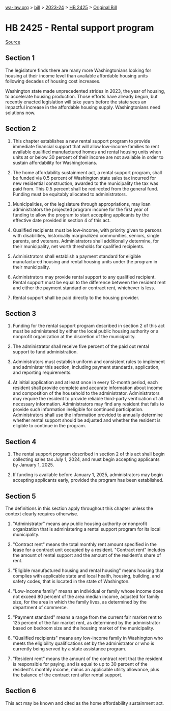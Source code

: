 [wa-law.org](/) > [bill](/bill/) > [2023-24](/bill/2023-24/) > [HB 2425](/bill/2023-24/hb/2425/) > [Original Bill](/bill/2023-24/hb/2425/1/)

# HB 2425 - Rental support program

[Source](http://lawfilesext.leg.wa.gov/biennium/2023-24/Pdf/Bills/House%20Bills/2425.pdf)

## Section 1
The legislature finds there are many more Washingtonians looking for housing at their income level than available affordable housing units following decades of housing cost increases.

Washington state made unprecedented strides in 2023, the year of housing, to accelerate housing production. Those efforts have already begun, but recently enacted legislation will take years before the state sees an impactful increase in the affordable housing supply. Washingtonians need solutions now.

## Section 2
1. This chapter establishes a new rental support program to provide immediate financial support that will allow low-income families to rent available qualified manufactured homes and rental housing units when units at or below 30 percent of their income are not available in order to sustain affordability for Washingtonians.

2. The home affordability sustainment act, a rental support program, shall be funded via 0.5 percent of Washington state sales tax incurred for new residential construction, awarded to the municipality the tax was paid from. This 0.5 percent shall be redirected from the general fund. Funding must be equitably allocated to administrators.

3. Municipalities, or the legislature through appropriations, may loan administrators the projected program income for the first year of funding to allow the program to start accepting applicants by the effective date provided in section 4 of this act.

4. Qualified recipients must be low-income, with priority given to persons with disabilities, historically marginalized communities, seniors, single parents, and veterans. Administrators shall additionally determine, for their municipality, net worth thresholds for qualified recipients.

5. Administrators shall establish a payment standard for eligible manufactured housing and rental housing units under the program in their municipality.

6. Administrators may provide rental support to any qualified recipient. Rental support must be equal to the difference between the resident rent and either the payment standard or contract rent, whichever is less.

7. Rental support shall be paid directly to the housing provider.

## Section 3
1. Funding for the rental support program described in section 2 of this act must be administered by either the local public housing authority or a nonprofit organization at the discretion of the municipality.

2. The administrator shall receive five percent of the paid out rental support to fund administration.

3. Administrators must establish uniform and consistent rules to implement and administer this section, including payment standards, application, and reporting requirements.

4. At initial application and at least once in every 12-month period, each resident shall provide complete and accurate information about income and composition of the household to the administrator. Administrators may require the resident to provide reliable third-party verification of all necessary information. Administrators may find any resident that fails to provide such information ineligible for continued participation. Administrators shall use the information provided to annually determine whether rental support should be adjusted and whether the resident is eligible to continue in the program.

## Section 4
1. The rental support program described in section 2 of this act shall begin collecting sales tax July 1, 2024, and must begin accepting applicants by January 1, 2025.

2. If funding is available before January 1, 2025, administrators may begin accepting applicants early, provided the program has been established.

## Section 5
The definitions in this section apply throughout this chapter unless the context clearly requires otherwise.

1. "Administrator" means any public housing authority or nonprofit organization that is administering a rental support program for its local municipality.

2. "Contract rent" means the total monthly rent amount specified in the lease for a contract unit occupied by a resident. "Contract rent" includes the amount of rental support and the amount of the resident's share of rent.

3. "Eligible manufactured housing and rental housing" means housing that complies with applicable state and local health, housing, building, and safety codes, that is located in the state of Washington.

4. "Low-income family" means an individual or family whose income does not exceed 80 percent of the area median income, adjusted for family size, for the area in which the family lives, as determined by the department of commerce.

5. "Payment standard" means a range from the current fair market rent to 125 percent of the fair market rent, as determined by the administrator based on bedroom size and the housing market of the municipality.

6. "Qualified recipients" means any low-income family in Washington who meets the eligibility qualifications set by the administrator or who is currently being served by a state assistance program.

7. "Resident rent" means the amount of the contract rent that the resident is responsible for paying, and is equal to up to 30 percent of the resident's monthly income, minus an applicable utility allowance, plus the balance of the contract rent after rental support.

## Section 6
This act may be known and cited as the home affordability sustainment act.
